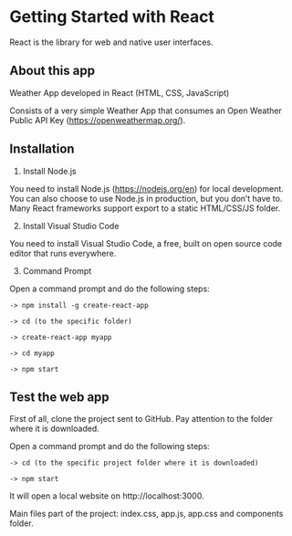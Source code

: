 # Getting Started with React

React is the library for web and native user interfaces.

## About this app

Weather App developed in React (HTML, CSS, JavaScript)

Consists of a very simple Weather App that consumes an Open Weather Public API Key (https://openweathermap.org/).

## Installation

1. Install Node.js

You need to install Node.js (https://nodejs.org/en) for local development.
You can also choose to use Node.js in production, but you don’t have to.
Many React frameworks support export to a static HTML/CSS/JS folder.

2. Install Visual Studio Code

You need to install Visual Studio Code, a free, built on open source code editor that runs everywhere.

3. Command Prompt

Open a command prompt and do the following steps:

    -> npm install -g create-react-app
    
    -> cd (to the specific folder)
    
    -> create-react-app myapp
    
    -> cd myapp
    
    -> npm start

## Test the web app

First of all, clone the project sent to GitHub. Pay attention to the folder where it is downloaded.

Open a command prompt and do the following steps:

    -> cd (to the specific project folder where it is downloaded)
    
    -> npm start
    
It will open a local website on http://localhost:3000.

Main files part of the project: index.css, app.js, app.css and components folder.
